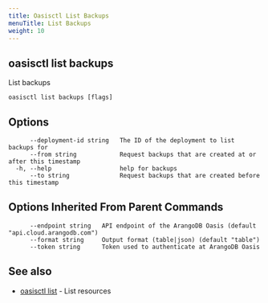 ```yaml
---
title: Oasisctl List Backups
menuTitle: List Backups
weight: 10
---
```

## oasisctl list backups

List backups

```
oasisctl list backups [flags]
```

## Options
```
      --deployment-id string   The ID of the deployment to list backups for
      --from string            Request backups that are created at or after this timestamp
  -h, --help                   help for backups
      --to string              Request backups that are created before this timestamp
```

## Options Inherited From Parent Commands
```
      --endpoint string   API endpoint of the ArangoDB Oasis (default "api.cloud.arangodb.com")
      --format string     Output format (table|json) (default "table")
      --token string      Token used to authenticate at ArangoDB Oasis
```

## See also
* [oasisctl list](_index.md)	 - List resources

